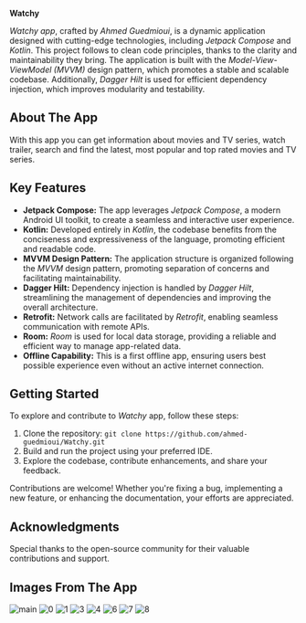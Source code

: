 **Watchy**

*Watchy app*, crafted by *Ahmed Guedmioui*, is a dynamic application designed with cutting-edge technologies, including *Jetpack Compose* and *Kotlin*. This project follows to clean code principles, thanks to the clarity and maintainability they bring. The application is built with the *Model-View-ViewModel (MVVM)* design pattern, which promotes a stable and scalable codebase. Additionally, *Dagger Hilt* is used for efficient dependency injection, which improves modularity and testability.

## About The App
With this app you can get information about movies and TV series, watch trailer, search and find the latest, most popular and top rated movies and TV series.

## Key Features

- **Jetpack Compose:** The app leverages *Jetpack Compose*, a modern Android UI toolkit, to create a seamless and interactive user experience.
- **Kotlin:** Developed entirely in *Kotlin*, the codebase benefits from the conciseness and expressiveness of the language, promoting efficient and readable code.
- **MVVM Design Pattern:** The application structure is organized following the *MVVM* design pattern, promoting separation of concerns and facilitating maintainability.
- **Dagger Hilt:** Dependency injection is handled by *Dagger Hilt*, streamlining the management of dependencies and improving the overall architecture.
- **Retrofit:** Network calls are facilitated by *Retrofit*, enabling seamless communication with remote APIs.
- **Room:** *Room* is used for local data storage, providing a reliable and efficient way to manage app-related data.
- **Offline Capability:** This is a first offline app, ensuring users best possible experience even without an active internet connection.

## Getting Started

To explore and contribute to *Watchy* app, follow these steps:

1. Clone the repository: `git clone https://github.com/ahmed-guedmioui/Watchy.git`
2. Build and run the project using your preferred IDE.
3. Explore the codebase, contribute enhancements, and share your feedback.


Contributions are welcome! Whether you're fixing a bug, implementing a new feature, or enhancing the documentation, your efforts are appreciated.

## Acknowledgments

Special thanks to the open-source community for their valuable contributions and support.

## Images From The App
![main](https://github.com/ahmed-guedmioui-courses/Watchy/assets/59929234/993621f7-f094-423b-a43b-5343ea3c6eed)
![0](https://github.com/ahmed-guedmioui-courses/Watchy/assets/59929234/4968bd07-c272-46eb-be64-a544cc0e8ef1)
![1](https://github.com/ahmed-guedmioui-courses/Watchy/assets/59929234/953cb2d9-45fd-40b4-bffa-42908cf427c8)
![3](https://github.com/ahmed-guedmioui-courses/Watchy/assets/59929234/62708581-8807-47f8-acbb-6cc8030872b0)
![4](https://github.com/ahmed-guedmioui-courses/Watchy/assets/59929234/0300c592-1b07-45e1-883e-89994c5e4798)
![6](https://github.com/ahmed-guedmioui-courses/Watchy/assets/59929234/d4bad4cc-75fa-4725-9488-295d5db98f5a)
![7](https://github.com/ahmed-guedmioui-courses/Watchy/assets/59929234/0c381595-6ece-4649-8dc1-d8f0306032d0)
![8](https://github.com/ahmed-guedmioui-courses/Watchy/assets/59929234/514309f3-bd2f-4ea9-850e-6481978daba6)

